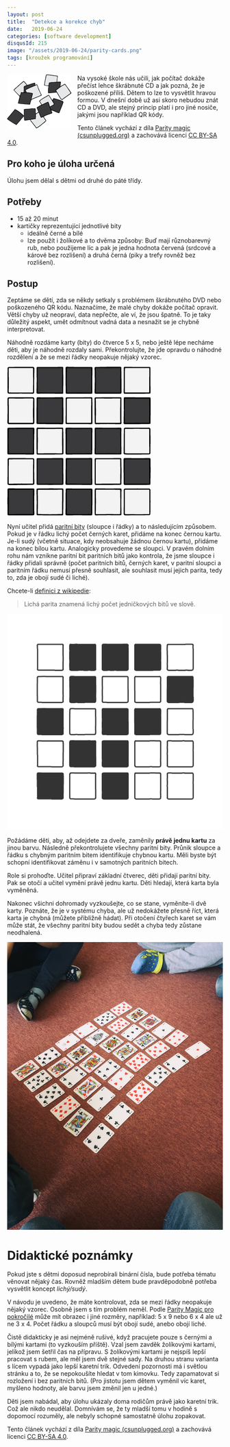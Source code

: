 ```yaml
---
layout: post
title:  "Detekce a korekce chyb"
date:   2019-06-24
categories: [software development]
disqusId: 215
image: "/assets/2019-06-24/parity-cards.png"
tags: [kroužek programování]
---
```


<div style="float: left; margin: 0 1em 1em 0; text-align: center;"><img src="/assets/2019-06-24/parity-cards.png" /></div> Na vysoké škole nás učili, jak počítač dokáže přečíst lehce škrábnuté CD a jak pozná, že je poškozené příliš. Dětem to lze to vysvětlit hravou formou. V dnešní době už asi skoro nebudou znát CD a DVD, ale stejný princip platí i pro jiné nosiče, jakými jsou například QR kódy.  

Tento článek vychází z díla [Parity magic (csunplugged.org)](https://csunplugged.org/en/topics/error-detection-and-correction/unit-plan/parity-magic-junior/) a zachovává licenci [CC BY-SA 4.0](https://creativecommons.org/licenses/by-sa/4.0/deed.cs).

<!--more-->

## Pro koho je úloha určená

Úlohu jsem dělal s dětmi od druhé do páté třídy.

## Potřeby

- 15 až 20 minut
- kartičky reprezentující jednotlivé bity
    - ideálně černé a bílé
    - lze použít i žolíkové a to dvěma způsoby: Buď mají různobarevný rub, nebo použijeme líc a pak je jedna hodnota červená (srdcové a kárové bez rozlišení) a druhá černá (piky a trefy rovněž bez rozlišení).

## Postup

Zeptáme se dětí, zda se někdy setkaly s problémem škrábnutého DVD nebo poškozeného QR kódu. Naznačíme, že malé chyby dokáže počítač opravit. Větší chyby už neopraví, data nepřečte, ale ví, že jsou špatně. To je taky důležitý aspekt, umět odmítnout vadná data a nesnažit se je chybně interpretovat.

Náhodně rozdáme karty (bity) do čtverce 5&nbsp;x&nbsp;5, nebo ještě lépe necháme děti, aby je náhodně rozdaly sami. Překontrolujte, že jde opravdu o náhodné rozdělení a že se mezi řádky neopakuje nějaký vzorec.

![](/assets/2019-06-24/parity-cards-6x6-grid-step-1.png)

Nyní učitel přidá [paritní bity](https://cs.wikipedia.org/wiki/Paritn%C3%AD_bit) (sloupce i řádky) a to následujícím způsobem. Pokud je v řádku lichý počet černých karet, přidáme na konec černou kartu. Je-li sudý (včetně situace, kdy neobsahuje žádnou černou kartu), přidáme na konec bílou kartu. Analogicky provedeme se sloupci. V pravém dolním rohu nám vznikne paritní bit paritních bitů jako kontrola, že jsme sloupce i řádky přidali správně (počet paritních bitů, černých karet, v paritní sloupci a paritním řádku nemusí přesně souhlasit, ale souhlasit musí jejich parita, tedy to, zda je obojí sudé či liché).

Chcete-li [definici z wikipedie](https://cs.wikipedia.org/wiki/Paritn%C3%AD_bit):

> Lichá parita znamená lichý počet jedničkových bitů ve slově.

![](/assets/2019-06-24/parity-cards.gif)

Požádáme děti, aby, až odejdete za dveře, zaměnily **právě jednu kartu** za jinou barvu. Následně překontrolujete všechny paritní bity. Průnik sloupce a řádku s chybným paritním bitem identifikuje chybnou kartu. Měli byste být schopní identifikovat záměnu i v samotných paritních bitech.

Role si prohoďte. Učitel připraví základní čtverec, děti přidají paritní bity. Pak se otočí a učitel vymění právě jednu kartu. Děti hledají, která karta byla vyměněná.

 Nakonec všichni dohromady vyzkoušejte, co se stane, vyměníte-li dvě karty. Poznáte, že je v systému chyba, ale už nedokážete přesně říct, která karta je chybná (můžete přibližně hádat). Při otočení čtyřech karet se vám může stát, že všechny paritní bity budou sedět a chyba tedy zůstane neodhalená.
 
 ![](/assets/2019-06-24/karty.jpg)

# Didaktické poznámky

Pokud jste s dětmi doposud neprobírali binární čísla, bude potřeba tématu věnovat nějaký čas. Rovněž mladším dětem bude pravděpodobně potřeba vysvětlit koncept _lichý/sudý_.

V návodu je uvedeno, že máte kontrolovat, zda se mezi řádky neopakuje nějaký vzorec. Osobně jsem s tím problém neměl. Podle [Parity Magic pro pokročilé](https://csunplugged.org/en/topics/error-detection-and-correction/unit-plan/parity-magic/) může mít obrazec i jiné rozměry, například: 5&nbsp;x&nbsp;9 nebo 6&nbsp;x&nbsp;4 ale už ne 3&nbsp;x&nbsp;4. Počet řádku a sloupců musí být obojí sudé, anebo obojí liché.

Čistě didakticky je asi nejméně rušivé, když pracujete pouze s černými a bílými kartami (to vyzkouším příště). Vzal jsem zavděk žolíkovými kartami, jelikož jsem šetřil čas na přípravu. S žolíkovými kartami je nejspíš lepší pracovat s rubem, ale měl jsem dvě stejné sady. Na druhou stranu varianta s lícem vypadá jako lepší karetní trik. Odvedení pozornosti má i světlou stránku a to, že se nepokoušíte hledat v tom kimovku. Tedy zapamatovat si rozložení i bez paritních bitů. (Pro jistotu jsem dětem vyměnil víc karet, myšleno hodnoty, ale barvu jsem změnil jen u jedné.)

Děti jsem nabádal, aby úlohu ukázaly doma rodičům právě jako karetní trik. Což ale nikdo neudělal. Domnívám se, že ty mladší tomu v hodině s dopomocí rozuměly, ale nebyly schopné samostatně úlohu zopakovat. 

Tento článek vychází z díla [Parity magic (csunplugged.org)](https://csunplugged.org/en/topics/error-detection-and-correction/unit-plan/parity-magic-junior/) a zachovává licenci [CC BY-SA 4.0](https://creativecommons.org/licenses/by-sa/4.0/deed.cs).